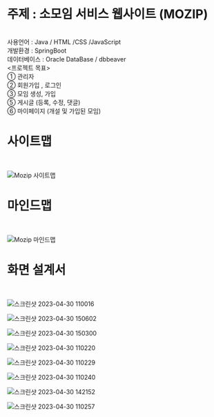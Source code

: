 <h1>주제 : 소모임 서비스 웹사이트 (MOZIP)</h1><br>
사용언어 : Java / HTML /CSS /JavaScript<br>
개발환경 : SpringBoot<br>
데이터베이스 : Oracle DataBase / dbbeaver<br>
<프로젝트 목표> <br>
① 관리자<br>
② 회원가입 , 로그인<br>
③ 모임 생성, 가입<br>
⑤ 게시글 (등록, 수정, 댓글)<br>
⑥ 마이페이지 (개설 및 가입된 모임)<br>

<h1>사이트맵</h1>
<br>

![Mozip 사이트맵](https://user-images.githubusercontent.com/129242618/235331848-895dd583-0d0f-48e6-8e94-bef5c54396d3.jpg)

<h1>마인드맵</h1>
<br>

![Mozip 마인드맵](https://user-images.githubusercontent.com/129242618/235331911-1926cc0a-b031-4047-97db-4daad711a46c.jpg)

<h1>화면 설계서</h1>
<br>

![스크린샷 2023-04-30 110016](https://user-images.githubusercontent.com/118729050/235332139-180a2857-f5d6-42b8-b834-2becc32f95a2.png)

![스크린샷 2023-04-30 150602](https://user-images.githubusercontent.com/118729050/235338483-d3b3ccbc-0a56-47ea-96e2-c6997bbd4d85.png)

![스크린샷 2023-04-30 150300](https://user-images.githubusercontent.com/118729050/235338425-f6a5ca3d-2d45-411c-9b7f-78f122da1553.png)

![스크린샷 2023-04-30 110220](https://user-images.githubusercontent.com/118729050/235332158-06f37e37-4c8c-4383-a5f5-f2ff06dc4da1.png)

![스크린샷 2023-04-30 110229](https://user-images.githubusercontent.com/118729050/235332161-be14e092-edba-4865-8166-e13523371ece.png)

![스크린샷 2023-04-30 110240](https://user-images.githubusercontent.com/118729050/235332164-9e784667-6995-40ed-9a5c-f1fda63a65fd.png)

![스크린샷 2023-04-30 142152](https://user-images.githubusercontent.com/118729050/235337122-d1ee2762-2e7e-41f7-af07-1c59d570d64c.png)

![스크린샷 2023-04-30 110257](https://user-images.githubusercontent.com/118729050/235332169-d0f9238a-93b6-4e22-907c-ae9ddae9e6f0.png)

